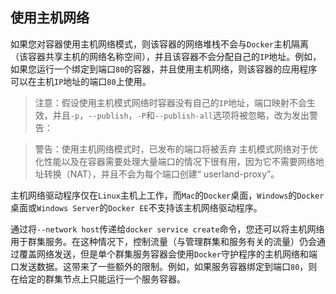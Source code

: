 ## 使用主机网络

如果您对容器使用主机网络模式，则该容器的网络堆栈不会与`Docker`主机隔离（该容器共享主机的网络名称空间），并且该容器不会分配自己的`IP`地址。例如，如果您运行一个绑定到端口`80`的容器，并且使用主机网络，则该容器的应用程序可以在主机`IP`地址的端口`80`上使用。

> 注意：假设使用主机模式网络时容器没有自己的`IP`地址，端口映射不会生效，并且`-p`，`--publish`，`-P`和`--publish-all`选项将被忽略，改为发出警告：

> 警告：使用主机网络模式时，已发布的端口将被丢弃
主机模式网络对于优化性能以及在容器需要处理大量端口的情况下很有用，因为它不需要网络地址转换（NAT），并且不会为每个端口创建“ userland-proxy”。

主机网络驱动程序仅在`Linux`主机上工作，而`Mac`的`Docker`桌面，`Windows`的`Docker`桌面或`Windows Server`的`Docker EE`不支持该主机网络驱动程序。

通过将`--network host`传递给`docker service create`命令，您还可以将主机网络用于群集服务。在这种情况下，控制流量（与管理群集和服务有关的流量）仍会通过覆盖网络发送，但是单个群集服务容器会使用`Docker`守护程序的主机网络和端口发送数据。这带来了一些额外的限制。例如，如果服务容器绑定到端口`80`，则在给定的群集节点上只能运行一个服务容器。